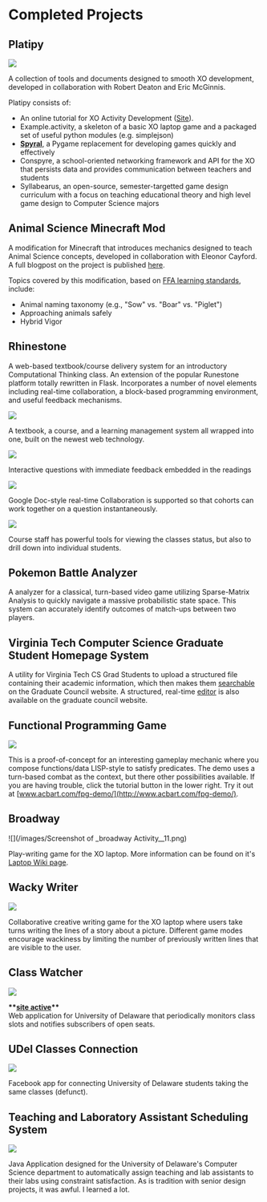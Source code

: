 # Completed Projects

## Platipy

![](/images/platipy-thumb.png)

A collection of tools and documents designed to smooth XO development, developed in collaboration with Robert Deaton and Eric McGinnis.

Platipy consists of:

*   An online tutorial for XO Activity Development ([Site](http://platipy.readthedocs.org/en/latest/)).
*   Example.activity, a skeleton of a basic XO laptop game and a packaged set of useful python modules (e.g. simplejson)
*   [**Spyral**](https://github.com/platipy/spyral), a Pygame replacement for developing games quickly and effectively
*   Conspyre, a school-oriented networking framework and API for the XO that persists data and provides communication between teachers and students
*   Syllabearus, an open-source, semester-targetted game design curriculum with a focus on teaching educational theory and high level game design to Computer Science majors

  

## Animal Science Minecraft Mod

A modification for Minecraft that introduces mechanics designed to teach Animal Science concepts, developed in collaboration with Eleonor Cayford. A full blogpost on the project is published [here](https://sites.google.com/a/vt.edu/acbart-eportfolio/blog/learncraftandanimalsciencecraft).

  
Topics covered by this modification, based on [FFA learning standards](https://www.ffa.org/documents/learn/FINAL_AFNR_Standards_v3_2_4_6_09.pdf), include:

*   Animal naming taxonomy (e.g., "Sow" vs. "Boar" vs. "Piglet")
*   Approaching animals safely
*   Hybrid Vigor

## Rhinestone

A web-based textbook/course delivery system for an introductory Computational Thinking class. An extension of the popular Runestone platform totally rewritten in Flask. Incorporates a number of novel elements including real-time collaboration, a block-based programming environment, and useful feedback mechanisms.

![](/images/rhinestone_1.png)

A textbook, a course, and a learning management system all wrapped into one, built on the newest web technology.

![](/images/rhinestone_2.png)

Interactive questions with immediate feedback embedded in the readings

![](/images/rhinestone_3.png)

Google Doc-style real-time Collaboration is supported so that cohorts can work together on a question instantaneously.

![](/images/rhinestone_4.png)

Course staff has powerful tools for viewing the classes status, but also to drill down into individual students.


## Pokemon Battle Analyzer

A analyzer for a classical, turn-based video game utilizing Sparse-Matrix Analysis to quickly navigate a massive probabilistic state space. This system can accurately identify outcomes of match-ups between two players.

## Virginia Tech Computer Science Graduate Student Homepage System

A utility for Virginia Tech CS Grad Students to upload a structured file containing their academic information, which then makes them [searchable](http://csgrad.cs.vt.edu/search/) on the Graduate Council website. A structured, real-time [editor](http://csgrad.cs.vt.edu/edit/) is also available on the graduate council website.

## Functional Programming Game

![](/images/fpg_demo.png)

This is a proof-of-concept for an interesting gameplay mechanic where you compose functions/data LISP-style to satisfy predicates. The demo uses a turn-based combat as the context, but there other possibilities available. If you are having trouble, click the tutorial button in the lower right. Try it out at [www.acbart.com/fpg-demo/](http://www.acbart.com/fpg-demo/).  

## Broadway

![](/images/Screenshot of _broadway Activity__11.png)

Play-writing game for the XO laptop. More information can be found on it's [Laptop Wiki page](http://wiki.laptop.org/go/Broadway).

## Wacky Writer

![](/images/ww-write.png)

Collaborative creative writing game for the XO laptop where users take turns writing the lines of a story about a picture. Different game modes encourage wackiness by limiting the number of previously written lines that are visible to the user.  

## Class Watcher

![](/images/cw-ss.png)

**\*\*[site active](http://useful.acbart.com/classWatcher/)\*\***  
Web application for University of Delaware that periodically monitors class slots and notifies subscribers of open seats.

## UDel Classes Connection

![](/images/udcc-ss2.png)

Facebook app for connecting University of Delaware students taking the same classes (defunct).

## Teaching and Laboratory Assistant Scheduling System

![](/images/tlass_assistants.png)

Java Application designed for the University of Delaware's Computer Science department to automatically assign teaching and lab assistants to their labs using constraint satisfaction. As is tradition with senior design projects, it was awful. I learned a lot.
